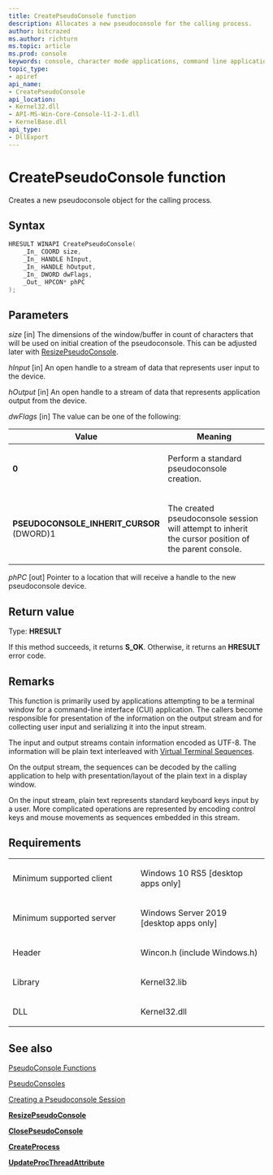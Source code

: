```yaml
---
title: CreatePseudoConsole function
description: Allocates a new pseudoconsole for the calling process.
author: bitcrazed
ms.author: richturn
ms.topic: article
ms.prod: console
keywords: console, character mode applications, command line applications, terminal applications, console api, conpty, pseudoconsole
topic_type:
- apiref
api_name:
- CreatePseudoConsole
api_location:
- Kernel32.dll
- API-MS-Win-Core-Console-l1-2-1.dll
- KernelBase.dll
api_type:
- DllExport
---
```


# CreatePseudoConsole function


Creates a new pseudoconsole object for the calling process.

Syntax
------

```C
HRESULT WINAPI CreatePseudoConsole(
    _In_ COORD size,
    _In_ HANDLE hInput,
    _In_ HANDLE hOutput,
    _In_ DWORD dwFlags,
    _Out_ HPCON* phPC
);
```

Parameters
----------

*size* \[in\]
The dimensions of the window/buffer in count of characters that will be used on initial creation of the pseudoconsole. This can be adjusted later with [ResizePseudoConsole](resizepseudoconsole.md).

*hInput* \[in\]
An open handle to a stream of data that represents user input to the device. 

*hOutput* \[in\]
An open handle to a stream of data that represents application output from the device. 

*dwFlags* \[in\]
The value can be one of the following:
<table>
<colgroup>
<col width="50%" />
<col width="50%" />
</colgroup>
<thead>
<tr class="header">
<th>Value</th>
<th>Meaning</th>
</tr>
</thead>
<tbody>
<tr class="odd">
<td><strong>0</strong></td>
<td><p>Perform a standard pseudoconsole creation.</p></td>
</tr>
<tr class="even">
<td><span id="PSEUDOCONSOLE_INHERIT_CURSOR"></span><span id="pseudoconsole_inherit_cursor"></span>
<strong>PSEUDOCONSOLE_INHERIT_CURSOR</strong>
(DWORD)1</td>
<td><p>The created pseudoconsole session will attempt to inherit the cursor position of the parent console.</p></td>
</tr>
</tbody>
</table>

*phPC* \[out\]
Pointer to a location that will receive a handle to the new pseudoconsole device.

Return value
------------

Type: **HRESULT**

If this method succeeds, it returns **S_OK**. Otherwise, it returns an **HRESULT** error code.

Remarks
-------

This function is primarily used by applications attempting to be a terminal window for a command-line interface (CUI) application. The callers become responsible for presentation of the information on the output stream and for collecting user input and serializing it into the input stream.

The input and output streams contain information encoded as UTF-8. The information will be plain text interleaved with [Virtual Terminal Sequences](console-virtual-terminal-sequences.md). 

On the output stream, the sequences can be decoded by the calling application to help with presentation/layout of the plain text in a display window. 

On the input stream, plain text represents standard keyboard keys input by a user. More complicated operations are represented by encoding control keys and mouse movements as sequences embedded in this stream.

Requirements
------------

<table>
<colgroup>
<col width="50%" />
<col width="50%" />
</colgroup>
<tbody>
<tr class="odd">
<td><p>Minimum supported client</p></td>
<td><p>Windows 10 RS5 [desktop apps only]</p></td>
</tr>
<tr class="even">
<td><p>Minimum supported server</p></td>
<td><p>Windows Server 2019 [desktop apps only]</p></td>
</tr>
<tr class="odd">
<td><p>Header</p></td>
<td>Wincon.h (include Windows.h)</td>
</tr>
<tr class="even">
<td><p>Library</p></td>
<td>Kernel32.lib</td>
</tr>
<tr class="odd">
<td><p>DLL</p></td>
<td>Kernel32.dll</td>
</tr>
<tr class="even">
</tr>
<tr class="odd">
</tr>
<tr class="even">
</tr>
</tbody>
</table>

## <span id="see_also"></span>See also


[PseudoConsole Functions](pseudoconsole-functions.md)

[PseudoConsoles](pseudoconsoles.md)

[Creating a Pseudoconsole Session](creating-a-pseudoconsole-session.md)

[**ResizePseudoConsole**](resizepseudoconsole.md)

[**ClosePseudoConsole**](closepseudoconsole.md)

[**CreateProcess**](https://docs.microsoft.com/en-us/windows/desktop/api/processthreadsapi/nf-processthreadsapi-createprocessw)

[**UpdateProcThreadAttribute**](https://docs.microsoft.com/en-us/windows/desktop/api/processthreadsapi/nf-processthreadsapi-updateprocthreadattribute)
